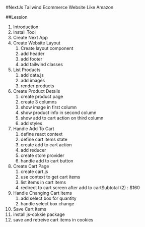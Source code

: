 #NextJs Tailwind Ecommerce Website Like Amazon

##Lession

1. Introduction
2. Install Tool
3. Create Next App
4. Create Website Layout
   1. Create layout component
   2. add header
   3. add footer
   4. add tailwind classes
5. List Products
   1. add data.js
   2. add images
   3. render products
6. Create Product Details
   1. create product page
   2. create 3 columns
   3. show image in first column
   4. show product info in second column
   5. show add to cart action on third column
   6. add styles
7. Handle Add To Cart
   1. define react context
   2. define cart items state
   3. create add to cart action
   4. add reducer
   5. create store provider
   6. handle add to cart button
8. Create Cart Page
   1. create cart.js
   2. use context to get cart items
   3. list items in cart items
   4. redirect to cart screen after add to cartSubtotal (2) : $160
9. Handle Changing Cart Items
   1. add select box for quantity
   2. handle select box change
10. Save Cart Items
11. install js-cokkie package
12. save and retreive cart items in cookies
